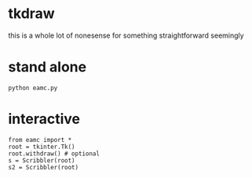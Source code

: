 # tkdraw

this is a whole lot of nonesense for something straightforward seemingly

# stand alone

```python eamc.py```

# interactive

```
from eamc import *
root = tkinter.Tk()
root.withdraw() # optional
s = Scribbler(root)
s2 = Scribbler(root)
```
